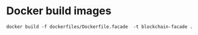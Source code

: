 # Docker build images

```shell
docker build -f dockerfiles/Dockerfile.facade  -t blockchain-facade .
```
